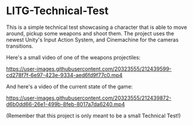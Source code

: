 # LITG-Technical-Test

This is a simple technical test showcasing a character that is able to move around, pickup some weapons and shoot them. 
The project uses the newest Unity's Input Action System, and Cinemachine for the cameras transitions.

Here's a small video of one of the weapons projectiles:

https://user-images.githubusercontent.com/20323555/212439599-cd278f7f-6e97-423e-9334-aed6fd9f77c0.mp4

And here's a video of the current state of the game:

https://user-images.githubusercontent.com/20323555/212439872-d6b0dd66-26e1-499b-8feb-8017a7da6240.mp4

(Remember that this project is only meant to be a small Technical Test!)
